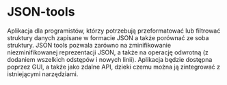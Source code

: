 # JSON-tools
Aplikacja dla programistów, którzy potrzebują przeformatować lub filtrować struktury danych zapisane w formacie JSON a także porównać ze soba struktury. JSON tools pozwala zarówno na zminifikowanie niezminifikowanej reprezentacji JSON, a także na operację odwrotną (z dodaniem wszelkich odstępów i nowych linii). Aplikacja będzie dostępna poprzez GUI, a także jako zdalne API, dzieki czemu można ją zintegrować z istniejącymi narzędziami.
